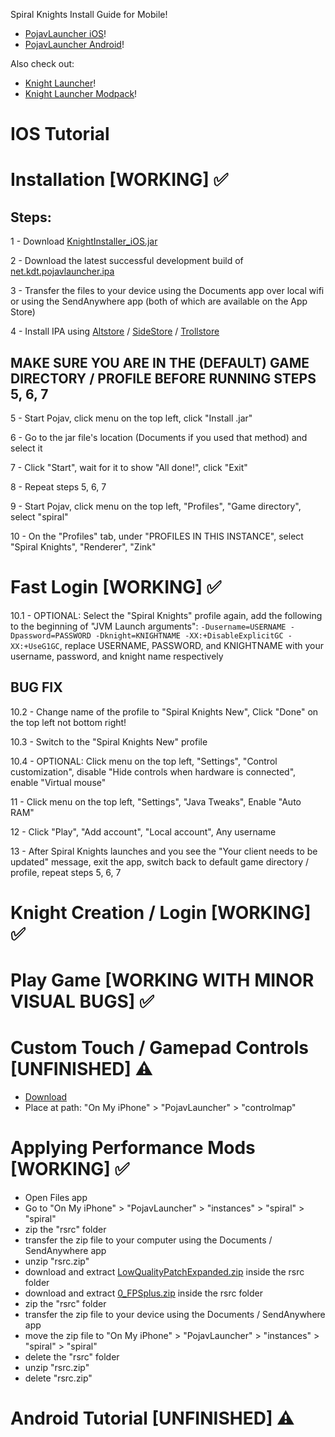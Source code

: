 Spiral Knights Install Guide for Mobile!
- [PojavLauncher iOS](https://github.com/PojavLauncherTeam/PojavLauncher_iOS)!
- [PojavLauncher Android](https://github.com/PojavLauncherTeam/PojavLauncher)!

Also check out:
- [Knight Launcher](https://github.com/lucas-allegri/KnightLauncher/releases)!
- [Knight Launcher Modpack](https://github.com/SirDank/Spiral-Knights-Modpack)!

# IOS Tutorial

# Installation [WORKING] ✅

## Steps:

1 - Download [KnightInstaller_iOS.jar](https://github.com/SirDank/Spiral-Knights-Mobile/releases)

2 - Download the latest successful development build of [net.kdt.pojavlauncher.ipa](https://github.com/PojavLauncherTeam/PojavLauncher_iOS/actions/)

3 - Transfer the files to your device using the Documents app over local wifi or using the SendAnywhere app (both of which are available on the App Store)

4 - Install IPA using [Altstore](https://altstore.io/) / [SideStore](https://sidestore.io/) / [Trollstore](https://trollstore.app/)

## MAKE SURE YOU ARE IN THE (DEFAULT) GAME DIRECTORY / PROFILE BEFORE RUNNING STEPS 5, 6, 7

5 - Start Pojav, click menu on the top left, click "Install .jar"

6 - Go to the jar file's location (Documents if you used that method) and select it

7 - Click "Start", wait for it to show "All done!", click "Exit"

8 - Repeat steps 5, 6, 7

9 - Start Pojav, click menu on the top left, "Profiles", "Game directory", select "spiral"

10 - On the "Profiles" tab, under "PROFILES IN THIS INSTANCE", select "Spiral Knights", "Renderer", "Zink"

# Fast Login [WORKING] ✅

10.1 - OPTIONAL: Select the "Spiral Knights" profile again, add the following to the beginning of "JVM Launch arguments": `-Dusername=USERNAME -Dpassword=PASSWORD -Dknight=KNIGHTNAME -XX:+DisableExplicitGC -XX:+UseG1GC`, replace USERNAME, PASSWORD, and KNIGHTNAME with your username, password, and knight name respectively

## BUG FIX

10.2 - Change name of the profile to "Spiral Knights New", Click "Done" on the top left not bottom right!

10.3 - Switch to the "Spiral Knights New" profile

10.4 - OPTIONAL: Click menu on the top left, "Settings", "Control customization", disable "Hide controls when hardware is connected", enable "Virtual mouse"

11 - Click menu on the top left, "Settings", "Java Tweaks", Enable "Auto RAM"

12 - Click "Play", "Add account", "Local account", Any username

13 - After Spiral Knights launches and you see the "Your client needs to be updated" message, exit the app, switch back to default game directory / profile, repeat steps 5, 6, 7

# Knight Creation / Login [WORKING] ✅

# Play Game [WORKING WITH MINOR VISUAL BUGS] ✅

# Custom Touch / Gamepad Controls [UNFINISHED] ⚠️

- [Download](https://github.com/SirDank/Spiral-Knights-Mobile/tree/master/controlmap)
- Place at path: "On My iPhone" > "PojavLauncher" > "controlmap"

# Applying Performance Mods [WORKING] ✅

- Open Files app
- Go to "On My iPhone" > "PojavLauncher" > "instances" > "spiral" > "spiral"
- zip the "rsrc" folder
- transfer the zip file to your computer using the Documents / SendAnywhere app
- unzip "rsrc.zip" 
- download and extract [LowQualityPatchExpanded.zip](https://github.com/SirDank/Spiral-Knights-Modpack/blob/main/mods_performance/LowQualityPatchExpanded.zip) inside the rsrc folder
- download and extract [0_FPSplus.zip](https://github.com/SirDank/Spiral-Knights-Modpack/blob/main/mods_performance/0_FPSplus.zip) inside the rsrc folder
- zip the "rsrc" folder
- transfer the zip file to your device using the Documents / SendAnywhere app
- move the zip file to "On My iPhone" > "PojavLauncher" > "instances" > "spiral" > "spiral"
- delete the "rsrc" folder
- unzip "rsrc.zip"
- delete "rsrc.zip"

# Android Tutorial [UNFINISHED] ⚠️